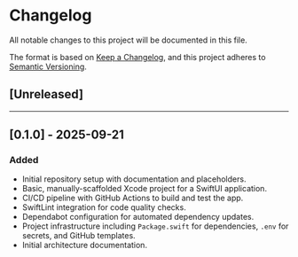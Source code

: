 # Changelog

All notable changes to this project will be documented in this file.

The format is based on [Keep a Changelog](https://keepachangelog.com/en/1.0.0/),
and this project adheres to [Semantic Versioning](https://semver.org/spec/v2.0.0.html).

## [Unreleased]

---

## [0.1.0] - 2025-09-21
### Added
- Initial repository setup with documentation and placeholders.
- Basic, manually-scaffolded Xcode project for a SwiftUI application.
- CI/CD pipeline with GitHub Actions to build and test the app.
- SwiftLint integration for code quality checks.
- Dependabot configuration for automated dependency updates.
- Project infrastructure including `Package.swift` for dependencies, `.env` for secrets, and GitHub templates.
- Initial architecture documentation.
